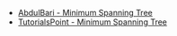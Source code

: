 - [AbdulBari - Minimum Spanning Tree](https://www.youtube.com/watch?v=4ZlRH0eK-qQ&list=PLDN4rrl48XKpZkf03iYFl-O29szjTrs_O&index=45&ab_channel=AbdulBari)
- [TutorialsPoint - Minimum Spanning Tree](https://www.tutorialspoint.com/data_structures_algorithms/spanning_tree.htm)
